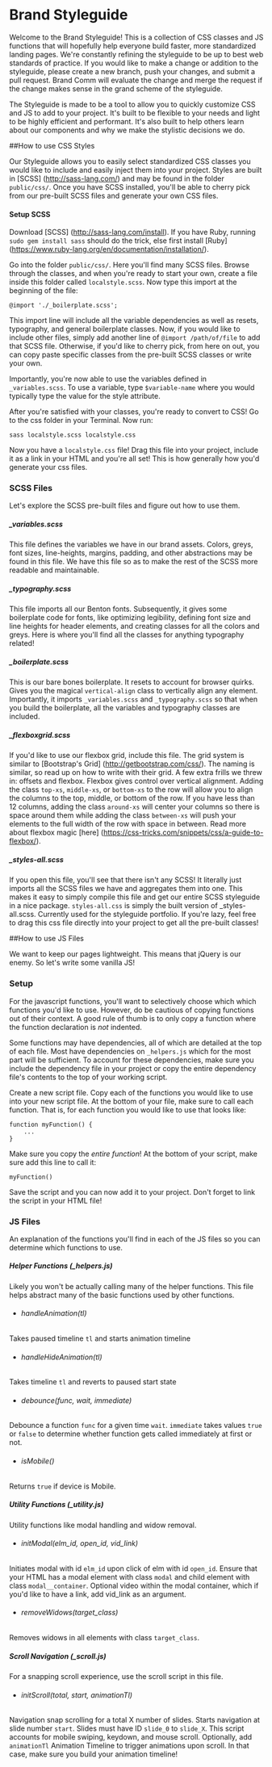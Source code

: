 # Brand Styleguide

Welcome to the Brand Styleguide! This is a collection of CSS classes and JS functions that will hopefully help everyone build faster, more standardized landing pages. We're constantly refining the styleguide to be up to best web standards of practice. If you would like to make a change or addition to the styleguide, please create a new branch, push your changes, and submit a pull request. Brand Comm will evaluate the change and merge the request if the change makes sense in the grand scheme of the styleguide.

The Styleguide is made to be a tool to allow you to quickly customize CSS and JS to add to your project. It's built to be flexible to your needs and light to be highly efficient and performant. It's also built to help others learn about our components and why we make the stylistic decisions we do.

##How to use CSS Styles

Our Styleguide allows you to easily select standardized CSS classes you would like to include and easily inject them into your project. Styles are built in [SCSS] (http://sass-lang.com/) and may be found in the folder `public/css/`. Once you have SCSS installed, you'll be able to cherry pick from our pre-built SCSS files and generate your own CSS files.

#### Setup SCSS

Download [SCSS] (http://sass-lang.com/install). If you have Ruby, running `sudo gem install sass` should do the trick, else first install [Ruby] (https://www.ruby-lang.org/en/documentation/installation/).

Go into the folder `public/css/`. Here you'll find many SCSS files. Browse through the classes, and when you're ready to start your own, create a file inside this folder called `localstyle.scss`. Now type this import at the beginning of the file:

```
@import './_boilerplate.scss';
```

This import line will include all the variable dependencies as well as resets, typography, and general boilerplate classes. Now, if you would like to include other files, simply add another line of `@import /path/of/file` to add that SCSS file. Otherwise, if you'd like to cherry pick, from here on out, you can copy paste specific classes from the pre-built SCSS classes or write your own.

Importantly, you're now able to use the variables defined in `_variables.scss`. To use a variable, type `$variable-name` where you would typically type the value for the style attribute.

After you're satisfied with your classes, you're ready to convert to CSS! Go to the css folder in your Terminal. Now run:

```
sass localstyle.scss localstyle.css
```

Now you have a `localstyle.css` file! Drag this file into your project, include it as a link in your HTML and you're all set! This is how generally how you'd generate your css files. 

### SCSS Files

Let's explore the SCSS pre-built files and figure out how to use them.

##### _variables.scss

This file defines the variables we have in our brand assets. Colors, greys, font sizes, line-heights, margins, padding, and other abstractions may be found in this file. We have this file so as to make the rest of the SCSS more readable and maintainable.

##### _typography.scss

This file imports all our Benton fonts. Subsequently, it gives some boilerplate code for fonts, like optimizing legibility, defining font size and line heights for header elements, and creating classes for all the colors and greys. Here is where you'll find all the classes for anything typography related!

##### _boilerplate.scss

This is our bare bones boilerplate. It resets to account for browser quirks. Gives you the magical `vertical-align` class to vertically align any element. Importantly, it imports `_variables.scss` and `_typography.scss` so that when you build the boilerplate, all the variables and typography classes are included.

##### _flexboxgrid.scss

If you'd like to use our flexbox grid, include this file. The grid system is similar to [Bootstrap's Grid] (http://getbootstrap.com/css/). The naming is similar, so read up on how to write with their grid. A few extra frills we threw in: offsets and flexbox. Flexbox gives control over vertical alignment. Adding the class `top-xs`, `middle-xs`, or `bottom-xs` to the row will allow you to align the columns to the top, middle, or bottom of the row. If you have less than 12 columns, adding the class `around-xs` will center your columns so there is space around them while adding the class `between-xs` will push your elements to the full width of the row with space in between. Read more about flexbox magic [here] (https://css-tricks.com/snippets/css/a-guide-to-flexbox/).

##### _styles-all.scss

If you open this file, you'll see that there isn't any SCSS! It literally just imports all the SCSS files we have and aggregates them into one. This makes it easy to simply compile this file and get our entire SCSS styleguide in a nice package. `styles-all.css` is simply the built version of _styles-all.scss. Currently used for the styleguide portfolio. If you're lazy, feel free to drag this css file directly into your project to get all the pre-built classes!

##How to use JS Files

We want to keep our pages lightweight. This means that jQuery is our enemy. So let's write some vanilla JS!

### Setup

For the javascript functions, you'll want to selectively choose which which functions you'd like to use. However, do be cautious of copying functions out of their context. A good rule of thumb is to only copy a function where the function declaration is *not* indented. 

Some functions may have dependencies, all of which are detailed at the top of each file. Most have dependencies on `_helpers.js` which for the most part will be sufficient. To account for these dependencies, make sure you include the dependency file in your project or copy the entire dependency file's contents to the top of your working script.

Create a new script file. Copy each of the functions you would like to use into your new script file. At the bottom of your file, make sure to call each function. That is, for each function you would like to use that looks like: 

```
function myFunction() {
	...
}
```

Make sure you copy the *entire function*! At the bottom of your script, make sure add this line to call it:

```
myFunction()
```

Save the script and you can now add it to your project. Don't forget to link the script in your HTML file!

### JS Files

An explanation of the functions you'll find in each of the JS files so you can determine which 
functions to use. 

##### Helper Functions (_helpers.js)

Likely you won't be actually calling many of the helper functions. This file helps abstract many of the basic functions used by other functions. 

* ###### handleAnimation(tl)
Takes paused timeline `tl` and starts animation timeline

* ###### handleHideAnimation(tl)
Takes timeline `tl` and reverts to paused start state

* ###### debounce(func, wait, immediate)
Debounce a function `func` for a given time `wait`. `immediate` takes values `true` or `false` to determine whether function gets called immediately at first or not.

* ###### isMobile() 
Returns `true` if device is Mobile.

##### Utility Functions (_utility.js)

Utility functions like modal handling and widow removal.

* ###### initModal(elm_id, open_id, vid_link)
Initiates modal with id `elm_id` upon click of elm with id `open_id`. Ensure that your HTML has a modal element with class `modal` and child element with class `modal__container`. Optional video within the modal container, which if you'd like to have a link, add vid_link as an argument.

* ###### removeWidows(target_class)
Removes widows in all elements with class `target_class`.

##### Scroll Navigation (_scroll.js)

For a snapping scroll experience, use the scroll script in this file.

* ###### initScroll(total, start, animationTl)

Navigation snap scrolling for a total X number of slides. Starts navigation at slide number `start`. Slides must have ID `slide_0` to `slide_X`. This script accounts for mobile swiping, keydown, and mouse scroll. Optionally, add `animationTl` Animation Timeline to trigger animations upon scroll. In that case, make sure you build your animation timeline!









